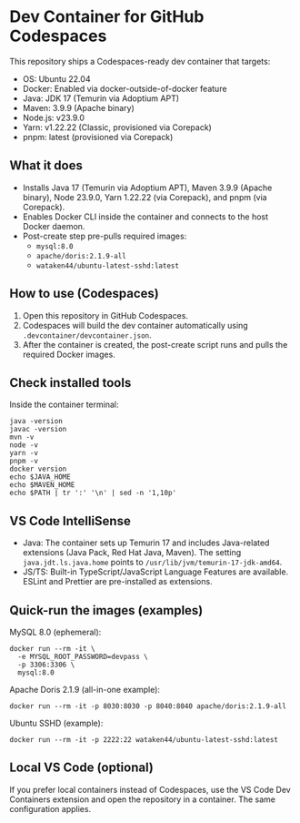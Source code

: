 Dev Container for GitHub Codespaces
===================================

This repository ships a Codespaces-ready dev container that targets:

- OS: Ubuntu 22.04
- Docker: Enabled via docker-outside-of-docker feature
- Java: JDK 17 (Temurin via Adoptium APT)
- Maven: 3.9.9 (Apache binary)
- Node.js: v23.9.0
- Yarn: v1.22.22 (Classic, provisioned via Corepack)
- pnpm: latest (provisioned via Corepack)

What it does
------------

- Installs Java 17 (Temurin via Adoptium APT), Maven 3.9.9 (Apache binary), Node 23.9.0, Yarn 1.22.22 (via Corepack), and pnpm (via Corepack).
- Enables Docker CLI inside the container and connects to the host Docker daemon.
- Post-create step pre-pulls required images:
  - `mysql:8.0`
  - `apache/doris:2.1.9-all`
  - `wataken44/ubuntu-latest-sshd:latest`

How to use (Codespaces)
-----------------------

1. Open this repository in GitHub Codespaces.
2. Codespaces will build the dev container automatically using `.devcontainer/devcontainer.json`.
3. After the container is created, the post-create script runs and pulls the required Docker images.

Check installed tools
---------------------

Inside the container terminal:

```
java -version
javac -version
mvn -v
node -v
yarn -v
pnpm -v
docker version
echo $JAVA_HOME
echo $MAVEN_HOME
echo $PATH | tr ':' '\n' | sed -n '1,10p'
```

VS Code IntelliSense
--------------------

- Java: The container sets up Temurin 17 and includes Java-related extensions (Java Pack, Red Hat Java, Maven). The setting `java.jdt.ls.java.home` points to `/usr/lib/jvm/temurin-17-jdk-amd64`.
- JS/TS: Built-in TypeScript/JavaScript Language Features are available. ESLint and Prettier are pre-installed as extensions.

Quick-run the images (examples)
-------------------------------

MySQL 8.0 (ephemeral):

```
docker run --rm -it \
  -e MYSQL_ROOT_PASSWORD=devpass \
  -p 3306:3306 \
  mysql:8.0
```

Apache Doris 2.1.9 (all-in-one example):

```
docker run --rm -it -p 8030:8030 -p 8040:8040 apache/doris:2.1.9-all
```

Ubuntu SSHD (example):

```
docker run --rm -it -p 2222:22 wataken44/ubuntu-latest-sshd:latest
```

Local VS Code (optional)
------------------------

If you prefer local containers instead of Codespaces, use the VS Code Dev Containers extension and open the repository in a container. The same configuration applies.
